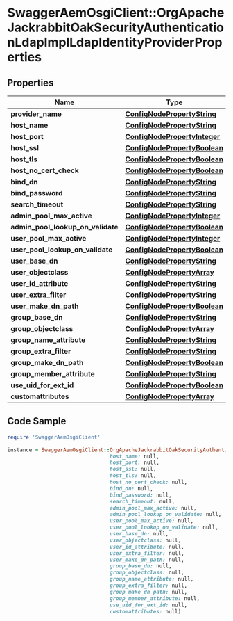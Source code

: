 # SwaggerAemOsgiClient::OrgApacheJackrabbitOakSecurityAuthenticationLdapImplLdapIdentityProviderProperties

## Properties

Name | Type | Description | Notes
------------ | ------------- | ------------- | -------------
**provider_name** | [**ConfigNodePropertyString**](ConfigNodePropertyString.md) |  | [optional] 
**host_name** | [**ConfigNodePropertyString**](ConfigNodePropertyString.md) |  | [optional] 
**host_port** | [**ConfigNodePropertyInteger**](ConfigNodePropertyInteger.md) |  | [optional] 
**host_ssl** | [**ConfigNodePropertyBoolean**](ConfigNodePropertyBoolean.md) |  | [optional] 
**host_tls** | [**ConfigNodePropertyBoolean**](ConfigNodePropertyBoolean.md) |  | [optional] 
**host_no_cert_check** | [**ConfigNodePropertyBoolean**](ConfigNodePropertyBoolean.md) |  | [optional] 
**bind_dn** | [**ConfigNodePropertyString**](ConfigNodePropertyString.md) |  | [optional] 
**bind_password** | [**ConfigNodePropertyString**](ConfigNodePropertyString.md) |  | [optional] 
**search_timeout** | [**ConfigNodePropertyString**](ConfigNodePropertyString.md) |  | [optional] 
**admin_pool_max_active** | [**ConfigNodePropertyInteger**](ConfigNodePropertyInteger.md) |  | [optional] 
**admin_pool_lookup_on_validate** | [**ConfigNodePropertyBoolean**](ConfigNodePropertyBoolean.md) |  | [optional] 
**user_pool_max_active** | [**ConfigNodePropertyInteger**](ConfigNodePropertyInteger.md) |  | [optional] 
**user_pool_lookup_on_validate** | [**ConfigNodePropertyBoolean**](ConfigNodePropertyBoolean.md) |  | [optional] 
**user_base_dn** | [**ConfigNodePropertyString**](ConfigNodePropertyString.md) |  | [optional] 
**user_objectclass** | [**ConfigNodePropertyArray**](ConfigNodePropertyArray.md) |  | [optional] 
**user_id_attribute** | [**ConfigNodePropertyString**](ConfigNodePropertyString.md) |  | [optional] 
**user_extra_filter** | [**ConfigNodePropertyString**](ConfigNodePropertyString.md) |  | [optional] 
**user_make_dn_path** | [**ConfigNodePropertyBoolean**](ConfigNodePropertyBoolean.md) |  | [optional] 
**group_base_dn** | [**ConfigNodePropertyString**](ConfigNodePropertyString.md) |  | [optional] 
**group_objectclass** | [**ConfigNodePropertyArray**](ConfigNodePropertyArray.md) |  | [optional] 
**group_name_attribute** | [**ConfigNodePropertyString**](ConfigNodePropertyString.md) |  | [optional] 
**group_extra_filter** | [**ConfigNodePropertyString**](ConfigNodePropertyString.md) |  | [optional] 
**group_make_dn_path** | [**ConfigNodePropertyBoolean**](ConfigNodePropertyBoolean.md) |  | [optional] 
**group_member_attribute** | [**ConfigNodePropertyString**](ConfigNodePropertyString.md) |  | [optional] 
**use_uid_for_ext_id** | [**ConfigNodePropertyBoolean**](ConfigNodePropertyBoolean.md) |  | [optional] 
**customattributes** | [**ConfigNodePropertyArray**](ConfigNodePropertyArray.md) |  | [optional] 

## Code Sample

```ruby
require 'SwaggerAemOsgiClient'

instance = SwaggerAemOsgiClient::OrgApacheJackrabbitOakSecurityAuthenticationLdapImplLdapIdentityProviderProperties.new(provider_name: null,
                                 host_name: null,
                                 host_port: null,
                                 host_ssl: null,
                                 host_tls: null,
                                 host_no_cert_check: null,
                                 bind_dn: null,
                                 bind_password: null,
                                 search_timeout: null,
                                 admin_pool_max_active: null,
                                 admin_pool_lookup_on_validate: null,
                                 user_pool_max_active: null,
                                 user_pool_lookup_on_validate: null,
                                 user_base_dn: null,
                                 user_objectclass: null,
                                 user_id_attribute: null,
                                 user_extra_filter: null,
                                 user_make_dn_path: null,
                                 group_base_dn: null,
                                 group_objectclass: null,
                                 group_name_attribute: null,
                                 group_extra_filter: null,
                                 group_make_dn_path: null,
                                 group_member_attribute: null,
                                 use_uid_for_ext_id: null,
                                 customattributes: null)
```


